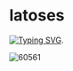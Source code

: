 # latoses 

[![Typing SVG](https://readme-typing-svg.herokuapp.com?color=%2336BCF7&lines=Создатель+говорящего+робота+альфа)](https://git.io/typing-svg).

![60561](https://github.com/latoses/latoses/assets/79221605/a6ec4cc1-f824-4065-9942-7122e341eb91)








